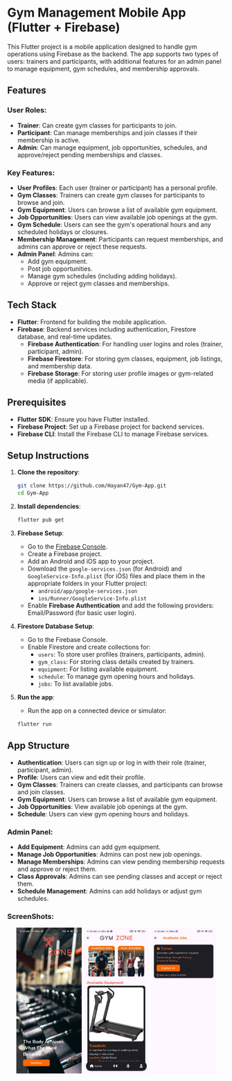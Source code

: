 # Gym Management Mobile App (Flutter + Firebase)

This Flutter project is a mobile application designed to handle gym operations using Firebase as the backend. The app supports two types of users: trainers and participants, with additional features for an admin panel to manage equipment, gym schedules, and membership approvals.

## Features

### User Roles:
- **Trainer**: Can create gym classes for participants to join.
- **Participant**: Can manage memberships and join classes if their membership is active.
- **Admin**: Can manage equipment, job opportunities, schedules, and approve/reject pending memberships and classes.

### Key Features:
- **User Profiles**: Each user (trainer or participant) has a personal profile.
- **Gym Classes**: Trainers can create gym classes for participants to browse and join.
- **Gym Equipment**: Users can browse a list of available gym equipment.
- **Job Opportunities**: Users can view available job openings at the gym.
- **Gym Schedule**: Users can see the gym's operational hours and any scheduled holidays or closures.
- **Membership Management**: Participants can request memberships, and admins can approve or reject these requests.
- **Admin Panel**: Admins can:
  - Add gym equipment.
  - Post job opportunities.
  - Manage gym schedules (including adding holidays).
  - Approve or reject gym classes and memberships.

## Tech Stack

- **Flutter**: Frontend for building the mobile application.
- **Firebase**: Backend services including authentication, Firestore database, and real-time updates.
  - **Firebase Authentication**: For handling user logins and roles (trainer, participant, admin).
  - **Firebase Firestore**: For storing gym classes, equipment, job listings, and membership data.
  - **Firebase Storage**: For storing user profile images or gym-related media (if applicable).

## Prerequisites

- **Flutter SDK**: Ensure you have Flutter installed.
- **Firebase Project**: Set up a Firebase project for backend services.
- **Firebase CLI**: Install the Firebase CLI to manage Firebase services.

## Setup Instructions

1. **Clone the repository**:
    ```bash
    git clone https://github.com/Hayan47/Gym-App.git
    cd Gym-App
    ```

2. **Install dependencies**:
    ```bash
    flutter pub get
    ```

3. **Firebase Setup**:
    - Go to the [Firebase Console](https://console.firebase.google.com/).
    - Create a Firebase project.
    - Add an Android and iOS app to your project.
    - Download the `google-services.json` (for Android) and `GoogleService-Info.plist` (for iOS) files and place them in the appropriate folders in your Flutter project:
        - `android/app/google-services.json`
        - `ios/Runner/GoogleService-Info.plist`
    - Enable **Firebase Authentication** and add the following providers: Email/Password (for basic user login).

4. **Firestore Database Setup**:
    - Go to the Firebase Console.
    - Enable Firestore and create collections for:
      - `users`: To store user profiles (trainers, participants, admin).
      - `gym_class`: For storing class details created by trainers.
      - `equipment`: For listing available equipment.
      - `schedule`: To manage gym opening hours and holidays.
      - `jobs`: To list available jobs.


5. **Run the app**:
    - Run the app on a connected device or simulator:
    ```bash
    flutter run
    ```

## App Structure

- **Authentication**: Users can sign up or log in with their role (trainer, participant, admin).
- **Profile**: Users can view and edit their profile.
- **Gym Classes**: Trainers can create classes, and participants can browse and join classes.
- **Gym Equipment**: Users can browse a list of available gym equipment.
- **Job Opportunities**: View available job openings at the gym.
- **Schedule**: Users can view gym opening hours and holidays.

### Admin Panel:
- **Add Equipment**: Admins can add gym equipment.
- **Manage Job Opportunities**: Admins can post new job openings.
- **Manage Memberships**: Admins can view pending membership requests and approve or reject them.
- **Class Approvals**: Admins can see pending classes and accept or reject them.
- **Schedule Management**: Admins can add holidays or adjust gym schedules.

### ScreenShots:
<p align="center">
  <img src="https://github.com/Hayan47/Hayan47/blob/main/gym3.jpg" width="30%" />
  <img src="https://github.com/Hayan47/Hayan47/blob/main/gym2.jpg" width="30%" />
  <img src="https://github.com/Hayan47/Hayan47/blob/main/gym1.jpg" width="30%" />
</p>
